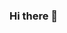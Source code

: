 ### Hi there 👋

<!--
**bcahalen/bcahalen** is a ✨ _special_ ✨ repository because its `README.md` (this file) appears on your GitHub profile.

Here are some ideas to get you started:

- 🔭 I’m currently working on ... prewok
- 🌱 I’m currently learning ... github
- 👯 I’m looking to collaborate on ... coding
- 🤔 I’m looking for help with ... nested loops
- 💬 Ask me about ... performing
- 📫 How to reach me: ... phone number
- 😄 Pronouns: ... he/him
- ⚡ Fun fact: ... never broken a bone
-->
